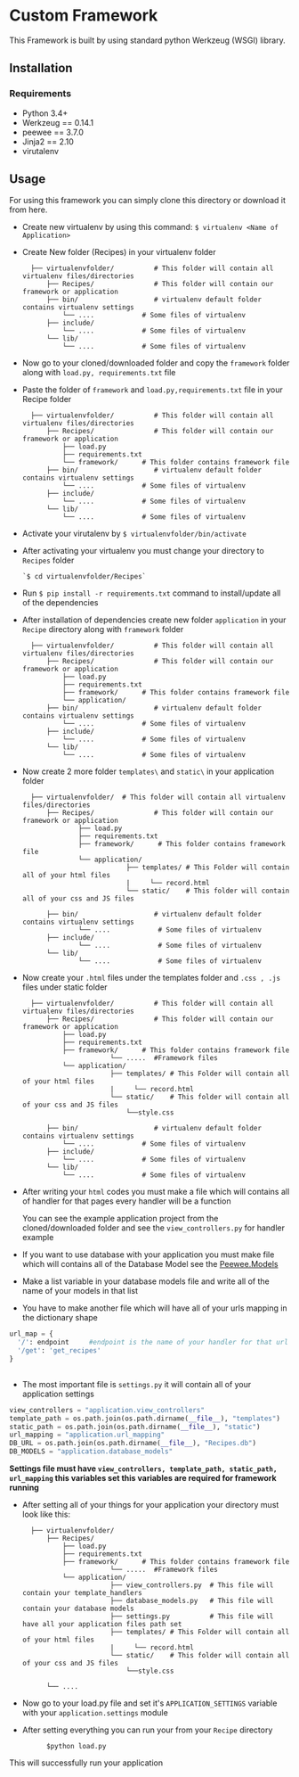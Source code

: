 # Custom Framework

This Framework is built by using standard python Werkzeug (WSGI) library.

## Installation

### Requirements
* Python 3.4+
* Werkzeug == 0.14.1
* peewee == 3.7.0
* Jinja2 == 2.10
* virutalenv


## Usage

For using this framework you can simply clone this directory or download it from here.

* Create new virtualenv by using this command: 
`$ virtualenv <Name of Application>`

* Create New folder (Recipes) in your virtualenv folder


        ├── virtualenvfolder/          # This folder will contain all virtualenv files/directories
            ├── Recipes/               # This folder will contain our framework or application
            ├── bin/                   # virtualenv default folder contains virtualenv settings
                └── ....            # Some files of virtualenv
            ├── include/
                └── ....            # Some files of virtualenv
            └── lib/
                └── ....            # Some files of virtualenv




* Now go to your cloned/downloaded folder and copy the `framework` folder along with `load.py, requirements.txt` file

* Paste the folder of `framework` and `load.py,requirements.txt` file in your Recipe folder


        ├── virtualenvfolder/          # This folder will contain all virtualenv files/directories
            ├── Recipes/               # This folder will contain our framework or application
                ├── load.py
                ├── requirements.txt
                └── framework/      # This folder contains framework file
            ├── bin/                   # virtualenv default folder contains virtualenv settings
                └── ....            # Some files of virtualenv
            ├── include/
                └── ....            # Some files of virtualenv
            └── lib/
                └── ....            # Some files of virtualenv



* Activate your virutalenv by `$ virtualenvfolder/bin/activate`

* After activating your virtualenv you must change your directory to `Recipes` folder 
 
      `$ cd virtualenvfolder/Recipes` 

* Run `$ pip install -r requirements.txt` command to install/update all of the dependencies

* After installation of dependencies create new folder `application` in your `Recipe` directory along with `framework` folder


        ├── virtualenvfolder/          # This folder will contain all virtualenv files/directories
            ├── Recipes/               # This folder will contain our framework or application
                ├── load.py
                ├── requirements.txt
                ├── framework/      # This folder contains framework file
                └── application/
            ├── bin/                   # virtualenv default folder contains virtualenv settings
                └── ....            # Some files of virtualenv
            ├── include/
                └── ....            # Some files of virtualenv
            └── lib/
                └── ....            # Some files of virtualenv

* Now create 2 more folder `templates\` and `static\` in your application folder


        ├── virtualenvfolder/  # This folder will contain all virtualenv files/directories
            ├── Recipes/               # This folder will contain our framework or application
                    ├── load.py
                    ├── requirements.txt
                    ├── framework/      # This folder contains framework file
                    └── application/
                                ├── templates/ # This Folder will contain all of your html files
                                |     └── record.html
                                └── static/    # This folder will contain all of your css and JS files

            ├── bin/                   # virtualenv default folder contains virtualenv settings
                    └── ....            # Some files of virtualenv
            ├── include/
                    └── ....            # Some files of virtualenv
            └── lib/
                    └── ....            # Some files of virtualenv

* Now create your `.html` files under the templates folder and `.css , .js ` files under static folder

        ├── virtualenvfolder/          # This folder will contain all virtualenv files/directories
            ├── Recipes/               # This folder will contain our framework or application
                ├── load.py
                ├── requirements.txt
                ├── framework/      # This folder contains framework file
                            └── .....  #Framework files
                └── application/
                            ├── templates/ # This Folder will contain all of your html files
                            |     └── record.html
                            └── static/    # This folder will contain all of your css and JS files
                                └──style.css

            ├── bin/                   # virtualenv default folder contains virtualenv settings
                └── ....            # Some files of virtualenv
            ├── include/
                └── ....            # Some files of virtualenv
            └── lib/
                └── ....            # Some files of virtualenv

* After writing your `html` codes you must make a file which will contains all of handler for that pages every handler will be a function
    
     You can see the example application project from the cloned/downloaded folder and see the `view_controllers.py` for handler example

* If you want to use database with your application you must make file which will contains all of the Database Model see the [Peewee.Models](http://docs.peewee-orm.com/en/latest/peewee/models.html)

* Make a list variable in your database models file and write all of the name of your models in that list

* You have to make another file which will have all of your urls mapping in the dictionary shape

```python
url_map = {
  '/': endpoint     #endpoint is the name of your handler for that url
  '/get': 'get_recipes'
}
 
```

* The most important file is `settings.py` it will contain all of your application settings
```python
view_controllers = "application.view_controllers"
template_path = os.path.join(os.path.dirname(__file__), "templates")
static_path = os.path.join(os.path.dirname(__file__), "static")
url_mapping = "application.url_mapping"
DB_URL = os.path.join(os.path.dirname(__file__), "Recipes.db")
DB_MODELS = "application.database_models"
```

   **Settings file must have `view_controllers, template_path, static_path, url_mapping` this variables set this variables are required for framework running**

* After setting all of your things for your application your directory must look like this:

        ├── virtualenvfolder/
            ├── Recipes/
                ├── load.py
                ├── requirements.txt
                ├── framework/      # This folder contains framework file
                            └── .....  #Framework files
                └── application/
                            ├── view_controllers.py  # This file will contain your template_handlers
                            ├── database_models.py   # This file will contain your database models
                            ├── settings.py          # This file will have all your application files path set
                            ├── templates/ # This Folder will contain all of your html files
                            |     └── record.html
                            └── static/    # This folder will contain all of your css and JS files
                                └──style.css

            └── ....

* Now go to your load.py file and set it's `APPLICATION_SETTINGS` variable with your `application.settings` module

* After setting everything you can run your from your `Recipe` directory
                 
            $python load.py

This will successfully run your application 